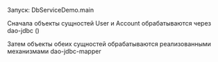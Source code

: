 Запуск: DbServiceDemo.main

Сначала объекты сущностей User и Account обрабатываются через dao-jdbc ()

Затем объекты обеих сущностей обрабатываются реализованными механизмами dao-jdbc-mapper
